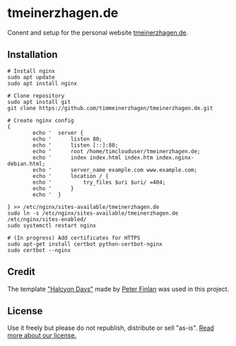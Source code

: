 # tmeinerzhagen.de

Conent and setup for the personal website [tmeinerzhagen.de](http://www.tmeinerzhagen.de).

## Installation
```
# Install nginx
sudo apt update
sudo apt install nginx

# Clone repository
sudo apt install git
git clone https://github.com/timmeinerzhagen/tmeinerzhagen.de.git

# Create nginx config
{
        echo '  server {
        echo '      listen 80;
        echo '      listen [::]:80;
        echo '      root /home/timclouduser/tmeinerzhagen.de;
        echo '      index index.html index.htm index.nginx-debian.html;
        echo '      server_name example.com www.example.com;
        echo '      location / {
        echo '          try_files $uri $uri/ =404;
        echo '      }
        echo '  }
       
} >> /etc/nginx/sites-available/tmeinerzhagen.de
sudo ln -s /etc/nginx/sites-available/tmeinerzhagen.de /etc/nginx/sites-enabled/
sudo systemctl restart nginx

# (In progress) Add certificates for HTTPS
sudo apt-get install certbot python-certbot-nginx
sudo certbot --nginx
```

## Credit
The template ["Halcyon Days"](http://tympanus.net/codrops/2014/07/14/freebie-halcyon-days-one-page-website-template/) made by [Peter Finlan](http://peterfinlan.com/) was used in this project.

## License
Use it freely but please do not republish, distribute or sell "as-is". [Read more about our license.](http://tympanus.net/codrops/licensing/)


